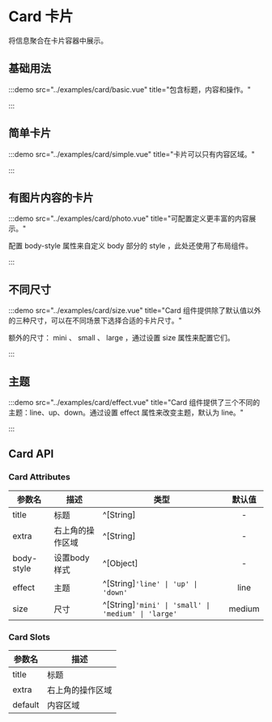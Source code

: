 # Card 卡片

将信息聚合在卡片容器中展示。

## 基础用法

:::demo src="../examples/card/basic.vue" title="包含标题，内容和操作。"

:::

## 简单卡片

:::demo src="../examples/card/simple.vue" title="卡片可以只有内容区域。"

:::

## 有图片内容的卡片

:::demo src="../examples/card/photo.vue" title="可配置定义更丰富的内容展示。"

配置 body-style 属性来自定义 body 部分的 style ，此处还使用了布局组件。

:::

## 不同尺寸

:::demo src="../examples/card/size.vue" title="Card 组件提供除了默认值以外的三种尺寸，可以在不同场景下选择合适的卡片尺寸。"

额外的尺寸： mini 、 small 、 large ，通过设置 size 属性来配置它们。

:::

## 主题

:::demo src="../examples/card/effect.vue" title="Card 组件提供了三个不同的主题：line、up、down。通过设置 effect 属性来改变主题，默认为 line。"

:::

## Card API

### Card Attributes

| 参数名 | 描述 | 类型 | 默认值 |
| ------ | ---- | ---- | :----: |
| title | 标题 | ^[String] | - |
| extra | 右上角的操作区域 | ^[String] | - |
| body-style | 设置body样式 | ^[Object] | - |
| effect | 主题 | ^[String]`'line' \| 'up' \| 'down'` | line |
| size | 尺寸 | ^[String]`'mini' \| 'small' \| 'medium' \| 'large'` | medium |

### Card Slots

| 参数名 | 描述 |
| ------ | ---- |
| title | 标题 | - |
| extra | 右上角的操作区域 | - |
| default | 内容区域 |
